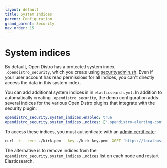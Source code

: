 ```yaml
---
layout: default
title: System Indices
parent: Configuration
grand_parent: Security
nav_order: 15
---
```


# System indices

By default, Open Distro has a protected system index, `.opendistro_security`, which you create using [securityadmin.sh](../security-admin/). Even if your user account has read permissions for all indices, you can't directly access the data in this system index.

You can add additional system indices in in `elasticsearch.yml`. In addition to automatically creating `.opendistro_security`, the demo configuration adds several indices for the various Open Distro plugins that integrate with the security plugin:

```yml
opendistro_security.system_indices.enabled: true
opendistro_security.system_indices.indices: [".opendistro-alerting-config", ".opendistro-alerting-alert*", ".opendistro-anomaly-results*", ".opendistro-anomaly-detector*", ".opendistro-anomaly-checkpoints", ".opendistro-anomaly-detection-state"]
```

To access these indices, you must authenticate with an [admin certificate](../tls/#configure-admin-certificates):

```bash
curl -k --cert ./kirk.pem --key ./kirk-key.pem -XGET 'https://localhost:9200/.opendistro_security/_search'
```

The alternative is to remove indices from the `opendistro_security.system_indices.indices` list on each node and restart Elasticsearch.
